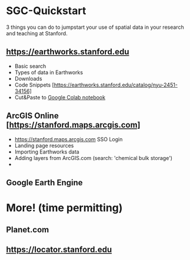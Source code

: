 # SGC-Quickstart

 3 things you can do to jumpstart your use of spatial data in your research and teaching at Stanford. 

## https://earthworks.stanford.edu 

* Basic search
* Types of data in Earthworks
* Downloads
* Code Snippets [https://earthworks.stanford.edu/catalog/nyu-2451-34156]
* Cut&Paste to [Google Colab notebook](https://colab.research.google.com)

## ArcGIS Online [https://stanford.maps.arcgis.com]

* https://stanford.maps.arcgis.com SSO Login
* Landing page resources
* Importing Earthworks data
* Adding layers from ArcGIS.com (search: 'chemical bulk storage')
* 

## Google Earth Engine

# More! (time permitting)
## Planet.com

## https://locator.stanford.edu

